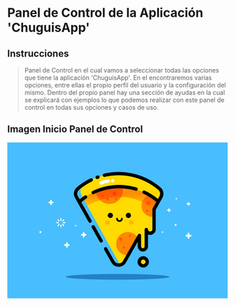 # Panel de Control de la Aplicación 'ChuguisApp'

## Instrucciones

> Panel de Control en el cual vamos a seleccionar todas las opciones que tiene la aplicación 'ChuguisApp'. En el encontraremos varias opciones, entre ellas el propio perfil del usuario y la configuración del mismo. Dentro del propio panel hay una sección de ayudas en la cual se explicará con ejemplos lo que podemos realizar con este panel de control en todas sus opciones y casos de uso.

## Imagen Inicio Panel de Control
<img src="img/portfolio-1.jpg" alt="imagen panel de control"/>